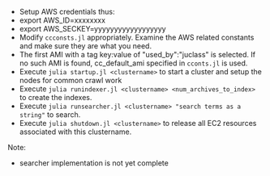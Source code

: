 - Setup AWS credentials thus:
- export AWS_ID=xxxxxxxx
- export AWS_SECKEY=yyyyyyyyyyyyyyyyyy
- Modify `ccconsts.jl` appropriately. Examine the AWS related constants and make sure they are what you need. 
- The first AMI with a tag key:value of "used_by":"juclass" is selected. If no such AMI is found, cc_default_ami specified in `cconts.jl` is used.  
- Execute `julia startup.jl <clustername>` to start a cluster and setup the nodes for common crawl work
- Execute `julia runindexer.jl <clustername> <num_archives_to_index>` to create the indexes. 
- Execute `julia runsearcher.jl <clustername> "search terms as a string"` to search. 
- Execute `julia shutdown.jl <clustername>` to release all EC2 resources associated with this clustername.

Note: 
- searcher implementation is not yet complete

